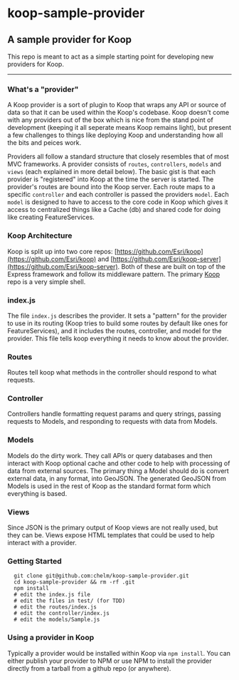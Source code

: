 # koop-sample-provider 

## A sample provider for Koop 

This repo is meant to act as a simple starting point for developing new providers for Koop.

------------

### What's a "provider"

A Koop provider is a sort of plugin to Koop that wraps any API or source of data so that it can be used within the Koop's codebase. Koop doesn't come with any providers out of the box which is nice from the stand point of development (keeping it all seperate means Koop remains light), but present a few challenges to things like deploying Koop and understanding how all the bits and peices work.  

Providers all follow a standard structure that closely resembles that of most MVC frameworks. A provider consists of `routes`, `controllers`, `models` and `views` (each explained in more detail below). The basic gist is that each provider is "registered" into Koop at the time the server is started. The provider's routes are bound into the Koop server. Each route maps to a specific `controller` and each controller is passed the providers `model`. Each `model` is designed to have to access to the core code in Koop which gives it access to centralized things like a Cache (db) and shared code for doing like creating FeatureServices.

### Koop Architecture

Koop is split up into two core repos: [https://github.com/Esri/koop](https://github.com/Esri/koop) and [https://github.com/Esri/koop-server](https://github.com/Esri/koop-server). Both of these are built on top of the Express framework and follow its middleware pattern. The primary [Koop](https://github.com/Esri/koop) repo is a very simple shell. 

### index.js 

The file `index.js` describes the provider. It sets a "pattern" for the provider to use in its routing (Koop tries to build some routes by default like ones for FeatureServices), and it includes the routes, controller, and model for the provider. This file tells koop everything it needs to know about the provider.

### Routes 

Routes tell koop what methods in the controller should respond to what requests.

### Controller

Controllers handle formatting request params and query strings, passing requests to Models, and responding to requests with data from Models. 

### Models

Models do the dirty work. They call APIs or query databases and then interact with Koop optional cache and other code to help with processing of data from external sources. The primary thing a Model should do is convert external data, in any format, into GeoJSON. The generated GeoJSON from Models is used in the rest of Koop as the standard format form which everything is based.  

### Views 

Since JSON is the primary output of Koop views are not really used, but they can be. Views expose HTML templates that could be used to help interact with a provider. 

### Getting Started 

  ```
    git clone git@github.com:chelm/koop-sample-provider.git
    cd koop-sample-provider && rm -rf .git
    npm install
    # edit the index.js file
    # edit the files in test/ (for TDD)
    # edit the routes/index.js
    # edit the controller/index.js 
    # edit the models/Sample.js 
  ``` 


### Using a provider in Koop 

Typically a provider would be installed within Koop via `npm install`. You can either publish your provider to NPM or use NPM to install the provider directly from a tarball from a github repo (or anywhere). 


